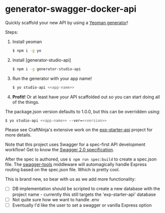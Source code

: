 # generator-swagger-docker-api

Quickly scaffold your new API by using a [Yeoman generator](http://yeoman.io/)!

Steps:
1. Install yeoman
    ```bash
    $ npm i -g yo
    ```
1. Install [generator-studio-api]
    ```bash
    $ npm i -g generator-studio-api
    ```
1. Run the generator with your app name!
    ```bash
    $ yo studio-api <<app-name>>
    ```
1. **Profit!** Or at least have your API scaffolded out so you can start doing all of the things.

The package.json version defaults to 1.0.0, but this can be overridden using:
```bash
$ yo studio-api <<app-name>> --ver=<<version>>
```

Please see CraftNinja's extensive work on the [exp-starter-api](https://github.com/craftninja/exp-starter-api/tree/f/swagger) project for more details.

Note that this project uses Swagger for a spec-first API development workflow! Get to know the [Swagger 2.0 specification](https://github.com/OAI/OpenAPI-Specification/blob/master/versions/2.0.md).

After the spec is authored, use `$ npm run spec:build` to create a spec.json file. The [swagger-tools](https://github.com/apigee-127/swagger-tools/blob/master/docs/Middleware.md) middleware will automagically handle Express routing based on the spec.json file. Which is pretty cool.

This is brand new, so bear with us as we add more functionality:
- [ ] DB implementation should be scripted to create a new database with the project name - currently this still targets the 'exp-starter-api' database
- [ ] Not quite sure how we want to handle .env
- [ ] Eventually I'd like the user to set a swagger or vanilla Express option